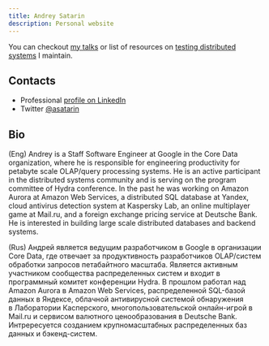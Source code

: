 ```yaml
---
title: Andrey Satarin
description: Personal website
---
```


You can checkout [my talks](/talks) or list of resources on [testing distributed systems](/testing-distributed-systems) I maintain.


## Contacts

* Professional [profile on LinkedIn](https://www.linkedin.com/in/asatarin/)
* Twitter [@asatarin](https://twitter.com/asatarin)


## Bio

(Eng) Andrey is a Staff Software Engineer at Google in the Core Data organization, 
where he is responsible for engineering productivity for petabyte scale 
OLAP/query processing systems. He is an active participant in the distributed 
systems community and is serving on the program committee of Hydra conference. 
In the past he was working on Amazon Aurora at Amazon Web Services, a distributed 
SQL database at Yandex, cloud antivirus detection system at Kaspersky Lab, 
an online multiplayer game at Mail.ru, and a foreign exchange pricing service at Deutsche Bank. 
He is interested in building large scale distributed databases and backend systems.

(Rus) Андрей является ведущим разработчиком в Google в организации Core Data, 
где отвечает за продуктивность разработчиков OLAP/систем обработки запросов 
петабайтного масштаба. Является активным участником сообщества распределенных 
систем и входит в программный комитет конференции Hydra. В прошлом работал 
над Amazon Aurora в Amazon Web Services, распределенной SQL-базой данных 
в Яндексе, облачной антивирусной системой обнаружения в Лаборатории Касперского, 
многопользовательской онлайн-игрой в Mail.ru и сервисом валютного ценообразования в Deutsche Bank. 
Интрересуется созданием крупномасштабных распределенных баз данных и бэкенд-систем.
